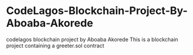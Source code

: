 # CodeLagos-Blockchain-Project-By-Aboaba-Akorede
codelagos blockchain project by Aboaba Akorede
This is a blockchain project containing a greeter.sol contract
